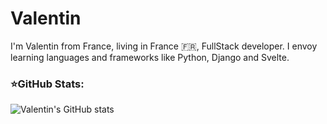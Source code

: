 # **Valentin**

I'm Valentin from France, living in France 🇫🇷, FullStack developer.
I envoy learning languages and frameworks like Python, Django and Svelte.


### ⭐**GitHub Stats**:
![Valentin's GitHub stats](https://github-readme-stats.vercel.app/api?username=valentinmf&show_icons=true&theme=transparent)
